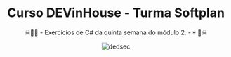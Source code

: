 <div align="center">
  <h1>Curso DEVinHouse - Turma Softplan</h1>
  <p>&#9760;&#129327;&#128128; - Exercícios de C# da quinta semana do módulo 2. - &#128128;	&#129327;&#9760;</p>

  ![dedsec](https://user-images.githubusercontent.com/93289348/156792420-79eb37a3-4906-4ce1-9209-be72ec776ba8.gif)
</div>
